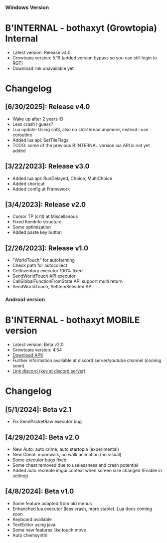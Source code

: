 ### Windows Version
# B'INTERNAL - bothaxyt (Growtopia) Internal
* Latest version: Release v4.0
* Growtopia version: 5.19 (added version bypass so you can still login to RGT)
* Download link unavailable yet

# Changelog
## [6/30/2025]: Release v4.0
* Wake up after 2 years :D
* Less crash i guess?
* Lua update: Using sol3, also no std::thread anymore, instead i use coroutine
* Added lua api: SetTileFlags
* TODO: some of the previous B'INTERNAL version lua API is not yet added 

## [3/22/2023]: Release v3.0
* Added lua api: RunDelayed, Choice, MultiChoice
* Added shortcut
* Added config at Framework

## [3/4/2023]: Release v2.0
* Cursor TP (crtl) at Miscellanous
* Fixed ItemInfo structure
* Some optimization
* Added paste key button

## [2/26/2023]: Release v1.0
* "WorldTouch" for autofarming
* Check path for autocollect
* GetInventory executor 100% fixed
* SendWorldTouch API executor
* CallGlobalFunctionFromState API support multi return
* SendWorldTouch, SetItemSelected API


### Android version
# B'INTERNAL - bothaxyt MOBILE version
* Latest version: Beta v2.0
* Growtopia version: 4.54
* [Download APK](https://sfl.gl/MOmN)
* Further information available at discord server/youtube channel (coming soon)
* [Link discord (key at discord server)](https://discord.gg/z8rzEXpyTs)


# Changelog

## [5/1/2024]: Beta v2.1
* Fix SendPacketRaw executor bug

## [4/29/2024]: Beta v2.0
* New Auto: auto crime, auto startopia (experimental)
* New Cheat: moonwalk, no walk animation (no visual)
* Some executor bugs fixed
* Some cheat removed due to uselessness and crash potential
* Added auto recreate imgui context when screen size changed (Enable in setting)

## [4/8/2024]: Beta v1.0
* Some feature adapted from old menus
* Enhanched lua executor (less crash, more stable). Lua docs coming soon
* Keyboard available
* TextEditor using java
* Some new features like touch move
* Auto chemsynth!

